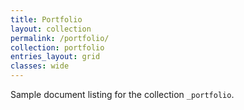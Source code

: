 ```yaml
---
title: Portfolio
layout: collection
permalink: /portfolio/
collection: portfolio
entries_layout: grid
classes: wide
---
```


Sample document listing for the collection `_portfolio`.
